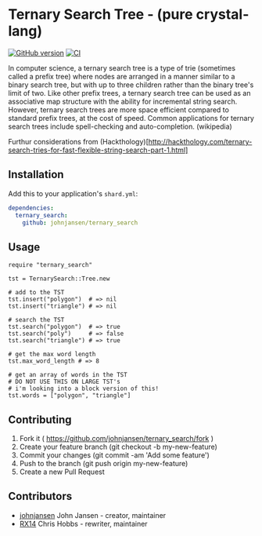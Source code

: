 # Ternary Search Tree - (pure crystal-lang)

[![GitHub version](https://badge.fury.io/gh/johnjansen%2Fternary_search_tree.svg)](http://badge.fury.io/gh/johnjansen%2Fternary_search_tree)
[![CI](https://travis-ci.org/johnjansen/ternary_search_tree.svg?branch=master)](https://travis-ci.org/johnjansen/ternary_search_tree)

In computer science, a ternary search tree is a type of trie (sometimes called a prefix tree) where nodes are arranged in a manner similar to a binary search tree, but with up to three children rather than the binary tree's limit of two. Like other prefix trees, a ternary search tree can be used as an associative map structure with the ability for incremental string search. However, ternary search trees are more space efficient compared to standard prefix trees, at the cost of speed. Common applications for ternary search trees include spell-checking and auto-completion. (wikipedia)

Furthur considerations from (Hackthology)[http://hackthology.com/ternary-search-tries-for-fast-flexible-string-search-part-1.html]

## Installation

Add this to your application's `shard.yml`:

```yaml
dependencies:
  ternary_search:
    github: johnjansen/ternary_search
```

## Usage

```crystal
require "ternary_search"

tst = TernarySearch::Tree.new

# add to the TST
tst.insert("polygon")  # => nil
tst.insert("triangle") # => nil

# search the TST
tst.search("polygon")  # => true
tst.search("poly")     # => false
tst.search("triangle") # => true

# get the max word length
tst.max_word_length # => 8

# get an array of words in the TST
# DO NOT USE THIS ON LARGE TST's
# i'm looking into a block version of this!
tst.words = ["polygon", "triangle"]
```

## Contributing

1. Fork it ( https://github.com/johnjansen/ternary_search/fork )
2. Create your feature branch (git checkout -b my-new-feature)
3. Commit your changes (git commit -am 'Add some feature')
4. Push to the branch (git push origin my-new-feature)
5. Create a new Pull Request

## Contributors

- [johnjansen](https://github.com/johnjansen) John Jansen - creator, maintainer
- [RX14](https://github.com/RX14) Chris Hobbs - rewriter, maintainer
